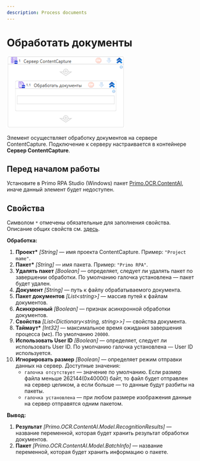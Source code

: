 ```yaml
---
description: Process documents
---
```


# Обработать документы

![](<../../../.gitbook/assets1/windows_items/library/WFProcessDocumentSrv.png>)

Элемент осуществляет обработку документов на сервере ContentCapture. Подключение к серверу настраивается в контейнере **Сервер ContentCapture**.


## Перед началом работы

Установите в Primo RPA Studio (Windows) пакет [Primo.OCR.ContentAI](https://docs.primo-rpa.ru/primo-rpa/g_elements/el_extra/ocr-content-ai), иначе данный элемент будет недоступен.


## Свойства

Символом `*` отмечены обязательные для заполнения свойства. Описание общих свойств см. [здесь](https://docs.primo-rpa.ru/primo-rpa/primo-studio/process/elements#svoistva-elementa).

**Обработка:**
 
1. **Проект\*** *[String]* — имя проекта ContentCapture. Пример: `"Project mame"`.
1. **Пакет\*** *[String]* — имя пакета. Пример: `"Primo RPA"`.
1. **Удалять пакет** *[Boolean]* — определяет, следует ли удалять пакет по завершении обработки. По умолчанию галочка установлена — пакет будет удален.
1. **Документ** *[String]* — путь к файлу обрабатываемого документа.
1. **Пакет документов** *[List\<string\>]* — массив путей к файлам документов.
1. **Асинхронный** *[Boolean]* — признак асинхронной обработки документов.
1. **Свойства** *[List\<Dictionary\<string, string\>\>]* — свойства документа.
1. **Таймаут\*** *[Int32]* — максимальное время ожидания завершения процесса (мс). По умолчанию `20000`.
1. **Использовать User ID** *[Boolean]* — определяет, следует ли использовать User ID. По умолчанию галочка установлена — User ID используется.
1. **Игнорировать размер** *[Boolean]* — определяет режим отправки данных на сервер. Доступные значения:
   * `галочка отсутствует` — значение по умолчанию. Если размер файла меньше 262144(0x40000) байт, то файл будет отправлен на сервер целиком, а если больше — то данные будут разбиты на пакеты. 
   * `галочка установлена` — при любом размере изображения данные на сервер отправятся одним пакетом.


**Вывод:**

1. **Результат** *[Primo.OCR.ContentAI.Model.RecognitionResults]* — название переменной, которая будет хранить результат обработки документов.
1. **Пакет** *[Primo.OCR.ContentAI.Model.BatchInfo]* — название переменной, которая будет хранить информацию о пакете.

